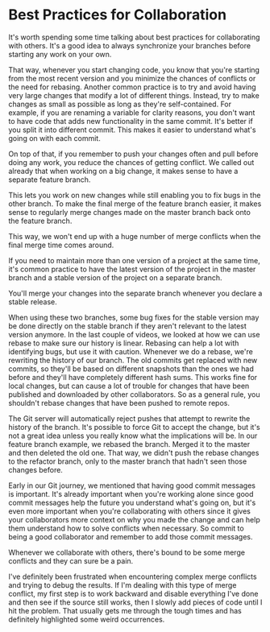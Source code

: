 # Best Practices for Collaboration

It's worth spending some time talking about best practices for collaborating with others. It's a good idea to always synchronize your branches 
before starting any work on your own.

That way, whenever you start changing code, you know that you're starting from the most recent version and you minimize the chances of conflicts 
or the need for rebasing. Another common practice is to try and avoid having very large changes that modify a lot of different things. 
Instead, try to make changes as small as possible as long as they're self-contained. For example, if you are renaming a variable for clarity reasons, 
you don't want to have code that adds new functionality in the same commit. It's better if you split it into different commit. This makes it easier 
to understand what's going on with each commit.

On top of that, if you remember to push your changes often and pull before doing any work, you reduce the chances of getting conflict. We called out 
already that when working on a big change, it makes sense to have a separate feature branch.

This lets you work on new changes while still enabling you to fix bugs in the other branch. To make the final merge of the feature branch easier, it 
makes sense to regularly merge changes made on the master branch back onto the feature branch.

This way, we won't end up with a huge number of merge conflicts when the final merge time comes around.

If you need to maintain more than one version of a project at the same time, it's common practice to have the latest version of the project in the master
branch and a stable version of the project on a separate branch.

You'll merge your changes into the separate branch whenever you declare a stable release.

When using these two branches, some bug fixes for the stable version may be done directly on the stable branch if they aren't relevant to the latest version anymore. 
In the last couple of videos, we looked at how we can use rebase to make sure our history is linear. Rebasing can help a lot with identifying bugs, but use it with caution. 
Whenever we do a rebase, we're rewriting the history of our branch. The old commits get replaced with new commits, so they'll be based on different snapshots than the ones 
we had before and they'll have completely different hash sums. This works fine for local changes, but can cause a lot of trouble for changes that have been published and 
downloaded by other collaborators. So as a general rule, you shouldn't rebase changes that have been pushed to remote repos.

The Git server will automatically reject pushes that attempt to rewrite the history of the branch. It's possible to force Git to accept the change, but it's not a great idea 
unless you really know what the implications will be. In our feature branch example, we rebased the branch. Merged it to the master and then deleted the old one. That way, 
we didn't push the rebase changes to the refactor branch, only to the master branch that hadn't seen those changes before.

Early in our Git journey, we mentioned that having good commit messages is important. It's already important when you're working alone since good commit messages help the 
future you understand what's going on, but it's even more important when you're collaborating with others since it gives your collaborators more context on why you made 
the change and can help them understand how to solve conflicts when necessary. So commit to being a good collaborator and remember to add those commit messages.

Whenever we collaborate with others, there's bound to be some merge conflicts and they can sure be a pain.

I've definitely been frustrated when encountering complex merge conflicts and trying to debug the results. If I'm dealing with this type of merge conflict, my first step is
to work backward and disable everything I've done and then see if the source still works, then I slowly add pieces of code until I hit the problem. That usually gets me 
through the tough times and has definitely highlighted some weird occurrences.
